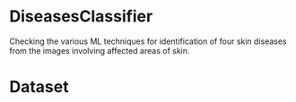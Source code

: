 # DiseasesClassifier

Checking the various ML techniques for identification of four skin diseases from the images involving affected areas of skin.

# Dataset
